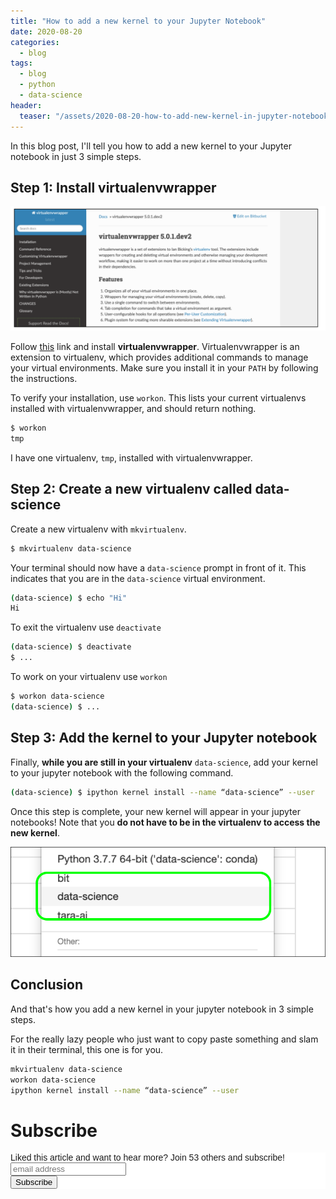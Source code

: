```yaml
---
title: "How to add a new kernel to your Jupyter Notebook" 
date: 2020-08-20
categories:
  - blog
tags:
  - blog
  - python
  - data-science
header:
  teaser: "/assets/2020-08-20-how-to-add-new-kernel-in-jupyter-notebook/teaser-1280x700.jpeg"
---
```


In this blog post, I'll tell you how to add a new kernel to your Jupyter notebook
in just 3 simple steps.

## Step 1: Install virtualenvwrapper

<img src="/assets/2020-08-20-how-to-add-new-kernel-in-jupyter-notebook/img3.png">

Follow [this](https://virtualenvwrapper.readthedocs.io/en/latest/) link and
install **virtualenvwrapper**. Virtualenvwrapper is an extension to
virtualenv, which provides additional commands to manage your virtual
environments. Make sure you install it in your `PATH` by following the
instructions. 

To verify your installation, use `workon`. This lists your current virtualenvs
installed with virtualenvwrapper, and should return nothing.

```bash
$ workon
tmp
```

I have one virtualenv, `tmp`, installed with virtualenvwrapper. 

## Step 2: Create a new virtualenv called data-science

Create a new virtualenv with `mkvirtualenv`.

```bash
$ mkvirtualenv data-science
```

Your terminal should now have a `data-science` prompt in front of it. This
indicates that you are in the `data-science` virtual environment.

```bash
(data-science) $ echo "Hi"
Hi
```

To exit the virtualenv use `deactivate`

```bash
(data-science) $ deactivate
$ ... 
```

To work on your virtualenv use `workon`

```bash
$ workon data-science
(data-science) $ ...
```

## Step 3: Add the kernel to your Jupyter notebook

Finally, **while you are still in your virtualenv** `data-science`, add your
kernel to your jupyter notebook with the following command.

```bash
(data-science) $ ipython kernel install --name “data-science” --user
```

Once this step is complete, your new kernel will appear in your jupyter
notebooks! Note that you **do not have to be in the virtualenv to access the
new kernel**.

<img src="/assets/2020-08-20-how-to-add-new-kernel-in-jupyter-notebook/img2.png">

## Conclusion

And that's how you add a new kernel in your jupyter notebook in 3 simple
steps. 

For the really lazy people who just want to copy paste something and
slam it in their terminal, this one is for you.

```bash
mkvirtualenv data-science
workon data-science
ipython kernel install --name “data-science” --user
```


# Subscribe 

<!-- Begin Mailchimp Signup Form -->
<link href="//cdn-images.mailchimp.com/embedcode/horizontal-slim-10_7.css" rel="stylesheet" type="text/css">
<style type="text/css">
  #mc_embed_signup{background:#fff; clear:left; font:14px Helvetica,Arial,sans-serif; width:100%;}
  /* Add your own Mailchimp form style overrides in your site stylesheet or in this style block.
     We recommend moving this block and the preceding CSS link to the HEAD of your HTML file. */
</style>
<div id="mc_embed_signup">
<form action="https://gmail.us3.list-manage.com/subscribe/post?u=92fe86c389878585bc87837e8&amp;id=50543deff9" method="post" id="mc-embedded-subscribe-form" name="mc-embedded-subscribe-form" class="validate" target="_blank" novalidate>
    <div id="mc_embed_signup_scroll">
  <label for="mce-EMAIL">Liked this article and want to hear more? Join 53 others and subscribe!</label>
  <input type="email" value="" name="EMAIL" class="email" id="mce-EMAIL" placeholder="email address" required>
    <!-- real people should not fill this in and expect good things - do not remove this or risk form bot signups-->
    <div style="position: absolute; left: -5000px;" aria-hidden="true"><input type="text" name="b_92fe86c389878585bc87837e8_50543deff9" tabindex="-1" value=""></div>
    <div class="clear"><input type="submit" value="Subscribe" name="subscribe" id="mc-embedded-subscribe" class="button"></div>
    </div>
</form>
</div>
<!--End mc_embed_signup-->